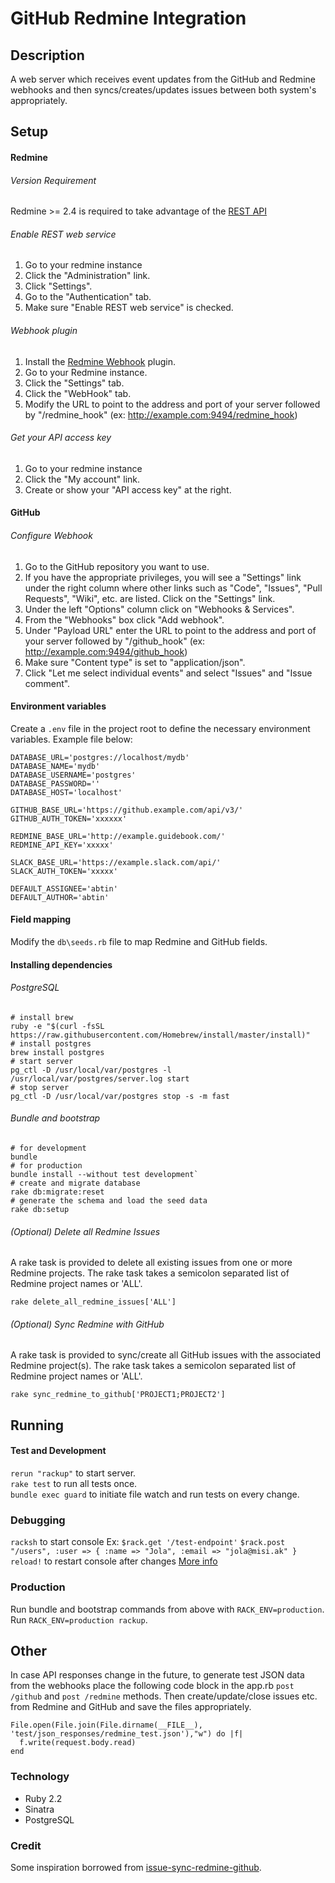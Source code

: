 GitHub Redmine Integration
==========================

Description
-----------
A web server which receives event updates from the GitHub and Redmine webhooks and then syncs/creates/updates issues between both system's appropriately.

Setup
-----
#### Redmine

###### Version Requirement
Redmine >= 2.4 is required to take advantage of the [REST API](http://www.redmine.org/projects/redmine/wiki/Rest_api)

###### Enable REST web service
1. Go to your redmine instance
2. Click the "Administration" link.
3. Click "Settings".
4. Go to the "Authentication" tab.
5. Make sure "Enable REST web service" is checked.

###### Webhook plugin
1. Install the [Redmine Webhook](https://github.com/suer/redmine_webhook) plugin.
2. Go to your Redmine instance.
3. Click the "Settings" tab.
4. Click the "WebHook" tab.
5. Modify the URL to point to the address and port of your server followed by "/redmine_hook" (ex: http://example.com:9494/redmine_hook)

###### Get your API access key
1. Go to your redmine instance
2. Click the "My account" link.
3. Create or show your "API access key" at the right.

#### GitHub

###### Configure Webhook
1. Go to the GitHub repository you want to use.
2. If you have the appropriate privileges, you will see a "Settings" link under the right column where other links such as "Code", "Issues", "Pull Requests", "Wiki", etc. are listed. Click on the "Settings" link.
3. Under the left "Options" column click on "Webhooks & Services".
4. From the "Webhooks" box click "Add webhook".
5. Under "Payload URL" enter the URL to point to the address and port of your server followed by "/github_hook" (ex: http://example.com:9494/github_hook)
6. Make sure "Content type" is set to "application/json".
7. Click "Let me select individual events" and select "Issues" and "Issue comment".

#### Environment variables
Create a `.env` file in the project root to define the necessary environment variables.
Example file below:
```
DATABASE_URL='postgres://localhost/mydb'
DATABASE_NAME='mydb'
DATABASE_USERNAME='postgres'
DATABASE_PASSWORD=''
DATABASE_HOST='localhost'

GITHUB_BASE_URL='https://github.example.com/api/v3/'
GITHUB_AUTH_TOKEN='xxxxxx'

REDMINE_BASE_URL='http://example.guidebook.com/'
REDMINE_API_KEY='xxxxx'

SLACK_BASE_URL='https://example.slack.com/api/'
SLACK_AUTH_TOKEN='xxxxx'

DEFAULT_ASSIGNEE='abtin'
DEFAULT_AUTHOR='abtin'
```

#### Field mapping
Modify the `db\seeds.rb` file to map Redmine and GitHub fields.

#### Installing dependencies

###### PostgreSQL
```
# install brew
ruby -e "$(curl -fsSL https://raw.githubusercontent.com/Homebrew/install/master/install)"
# install postgres
brew install postgres
# start server
pg_ctl -D /usr/local/var/postgres -l /usr/local/var/postgres/server.log start
# stop server
pg_ctl -D /usr/local/var/postgres stop -s -m fast
````

###### Bundle and bootstrap
```
# for development
bundle
# for production
bundle install --without test development`
# create and migrate database
rake db:migrate:reset
# generate the schema and load the seed data
rake db:setup
```

###### (Optional) Delete all Redmine Issues
A rake task is provided to delete all existing issues from one or more Redmine projects.
The rake task takes a semicolon separated list of Redmine project names or 'ALL'.
```
rake delete_all_redmine_issues['ALL']
```

###### (Optional) Sync Redmine with GitHub
A rake task is provided to sync/create all GitHub issues with the associated Redmine project(s).
The rake task takes a semicolon separated list of Redmine project names or 'ALL'.
```
rake sync_redmine_to_github['PROJECT1;PROJECT2']
```

Running
-------

#### Test and Development
`rerun "rackup"` to start server.  
`rake test` to run all tests once.  
`bundle exec guard` to initiate file watch and run tests on every change.  

### Debugging
`racksh` to start console
Ex:
`$rack.get '/test-endpoint'`
`$rack.post "/users", :user => { :name => "Jola", :email => "jola@misi.ak" }`
`reload!` to restart console after changes
[More info](https://github.com/sickill/racksh)  

### Production
Run bundle and bootstrap commands from above with `RACK_ENV=production`.  
Run `RACK_ENV=production rackup`.  

Other
-----
In case API responses change in the future, to generate test JSON data from the webhooks place the following code block in the app.rb `post /github` and `post /redmine` methods.
Then create/update/close issues etc. from Redmine and GitHub and save the files appropriately.
```
File.open(File.join(File.dirname(__FILE__), 'test/json_responses/redmine_test.json'),"w") do |f|
  f.write(request.body.read)
end
```

### Technology

- Ruby 2.2
- Sinatra
- PostgreSQL

### Credit

Some inspiration borrowed from [issue-sync-redmine-github](https://github.com/gmontard/issue-sync-redmine-github).

